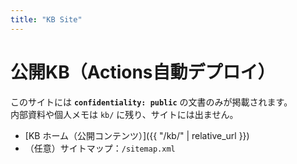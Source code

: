 ```yaml
---
title: "KB Site"
---
```


# 公開KB（Actions自動デプロイ）
このサイトには **`confidentiality: public`** の文書のみが掲載されます。  
内部資料や個人メモは `kb/` に残り、サイトには出ません。

- [KB ホーム（公開コンテンツ）]({{ "/kb/" | relative_url }})
- （任意）サイトマップ：`/sitemap.xml`

